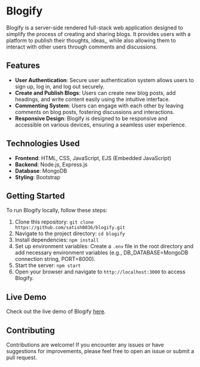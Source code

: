 # Blogify

Blogify is a server-side rendered full-stack web application designed to simplify the process of creating and sharing blogs. It provides users with a platform to publish their thoughts, ideas,, while also allowing them to interact with other users through comments and discussions.

## Features

- **User Authentication**: Secure user authentication system allows users to sign up, log in, and log out securely.
- **Create and Publish Blogs**: Users can create new blog posts, add headings, and write content easily using the intuitive interface.
- **Commenting System**: Users can engage with each other by leaving comments on blog posts, fostering discussions and interactions.
- **Responsive Design**: Blogify is designed to be responsive and accessible on various devices, ensuring a seamless user experience.

## Technologies Used

- **Frontend**: HTML, CSS, JavaScript, EJS (Embedded JavaScript)
- **Backend**: Node.js, Express.js
- **Database**: MongoDB
- **Styling**: Bootstrap

## Getting Started

To run Blogify locally, follow these steps:

1. Clone this repository: `git clone https://github.com/satish0036/blogify.git`
2. Navigate to the project directory: `cd blogify`
3. Install dependencies: `npm install`
4. Set up environment variables: Create a `.env` file in the root directory and add necessary environment variables (e.g., DB_DATABASE=MongoDB connection string, PORT=8000).
5. Start the server: `npm start`
6. Open your browser and navigate to `http://localhost:3000` to access Blogify.

## Live Demo

Check out the live demo of Blogify [here](https://blogify-y3b1.onrender.com/).

## Contributing

Contributions are welcome! If you encounter any issues or have suggestions for improvements, please feel free to open an issue or submit a pull request.

